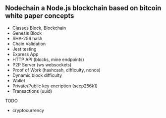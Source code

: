 ## Nodechain a Node.js blockchain based on bitcoin white paper concepts

- Classes Block, Blockchain  
- Genesis Block
- SHA-256 hash
- Chain Validation
- Jest testing
- Express App
- HTTP API (blocks, mine endpoints)
- P2P Server (ws websockets)
- Proof of Work (hashcash, difficulty, nonce)
- Dynamic block difficulty
- Wallet 
- Private/Public key encription (secp256k1)
- Transactions (uuid)



TODO
- cryptocurrency

